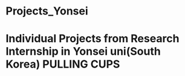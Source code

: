 # Projects_Yonsei
Individual Projects from Research Internship in Yonsei uni(South Korea)
PULLING CUPS
===
